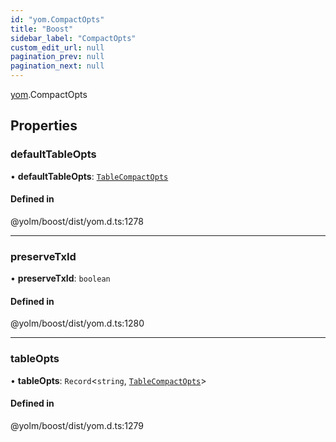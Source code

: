 ```yaml
---
id: "yom.CompactOpts"
title: "Boost"
sidebar_label: "CompactOpts"
custom_edit_url: null
pagination_prev: null
pagination_next: null
---
```


[yom](../namespaces/yom.md).CompactOpts

## Properties

### defaultTableOpts

• **defaultTableOpts**: [`TableCompactOpts`](yom.TableCompactOpts.md)

#### Defined in

@yolm/boost/dist/yom.d.ts:1278

___

### preserveTxId

• **preserveTxId**: `boolean`

#### Defined in

@yolm/boost/dist/yom.d.ts:1280

___

### tableOpts

• **tableOpts**: `Record`<`string`, [`TableCompactOpts`](yom.TableCompactOpts.md)\>

#### Defined in

@yolm/boost/dist/yom.d.ts:1279
